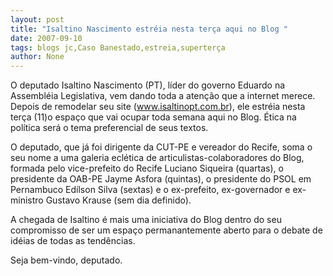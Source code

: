 ```yaml
---
layout: post
title: "Isaltino Nascimento estréia nesta terça aqui no Blog "
date: 2007-09-10
tags: blogs jc,Caso Banestado,estreia,superterça
author: None
---
```

O deputado Isaltino Nascimento (PT), l&iacute;der do governo Eduardo na Assembl&eacute;ia Legislativa, vem dando toda a aten&ccedil;&atilde;o que a internet merece.
Depois de remodelar seu site (www.isaltinopt.com.br),&nbsp;ele estr&eacute;ia nesta ter&ccedil;a (11)o&nbsp;espa&ccedil;o que vai&nbsp;ocupar toda&nbsp;semana aqui&nbsp;no Blog. &Eacute;tica na pol&iacute;tica ser&aacute; o tema preferencial de seus&nbsp;textos. 

O deputado,&nbsp;que j&aacute; foi dirigente da CUT-PE e&nbsp;vereador do Recife,&nbsp;soma o seu nome a uma galeria ecl&eacute;tica de articulistas-colaboradores do Blog, formada pelo&nbsp;vice-prefeito do Recife Luciano Siqueira (quartas), o presidente da OAB-PE Jayme Asfora (quintas), o presidente do PSOL em Pernambuco Ed&iacute;lson Silva (sextas) e o ex-prefeito, ex-governador e&nbsp;ex-ministro Gustavo Krause (sem dia definido). 

A chegada de Isaltino &eacute; mais uma iniciativa do Blog dentro do seu compromisso de ser um espa&ccedil;o permanantemente aberto para o debate de id&eacute;ias de todas as tend&ecirc;ncias. 

Seja bem-vindo, deputado.  